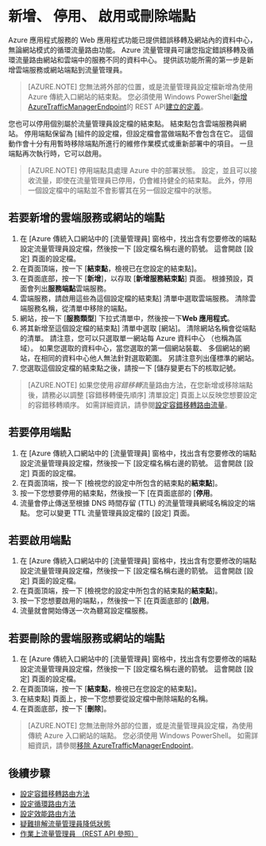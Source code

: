 <properties
   pageTitle="管理 Azure 流量管理員中的端點 |Microsoft Azure"
   description="本文可協助您新增、 移除、 啟用及停用結束點從 Azure 流量管理員。"
   services="traffic-manager"
   documentationCenter=""
   authors="sdwheeler"
   manager="carmonm"
   editor="tysonn" />
<tags
   ms.service="traffic-manager"
   ms.devlang="na"
   ms.topic="get-started-article"
   ms.tgt_pltfrm="na"
   ms.workload="infrastructure-services"
   ms.date="03/17/2016"
   ms.author="sewhee" />

# <a name="add-disable-enable-or-delete-endpoints"></a>新增、 停用、 啟用或刪除端點

Azure 應用程式服務的 Web 應用程式功能已提供錯誤移轉及網站內的資料中心，無論網站模式的循環流量路由功能。 Azure 流量管理員可讓您指定錯誤移轉及循環流量路由網站和雲端中的服務不同的資料中心。 提供該功能所需的第一步是新增雲端服務或網站端點到流量管理員。

>[AZURE.NOTE] 您無法將外部的位置，或是流量管理員設定檔新增為使用 Azure 傳統入口網站的結束點。 您必須使用 Windows PowerShell[新增 AzureTrafficManagerEndpoint](http://go.microsoft.com/fwlink/p/?LinkId=400774)的 REST API[建立的定義](http://go.microsoft.com/fwlink/p/?LinkId=400772)。

您也可以停用個別屬於流量管理員設定檔的結束點。 結束點包含雲端服務與網站。 停用端點保留為 [組件的設定檔，但設定檔會當做端點不會包含在它。 這個動作會十分有用暫時移除端點所進行的維修作業模式或重新部署中的項目。 一旦端點再次執行時，它可以啟用。

>[AZURE.NOTE] 停用端點具處理 Azure 中的部署狀態。 設定，並且可以接收流量，即使在流量管理員已停用，仍會維持健全的結束點。 此外，停用一個設定檔中的端點並不會影響其在另一個設定檔中的狀態。

## <a name="to-add-a-cloud-service-or-website-endpoint"></a>若要新增的雲端服務或網站的端點


1. 在 [Azure 傳統入口網站中的 [流量管理員] 窗格中，找出含有您要修改的端點設定流量管理員設定檔，然後按一下 [設定檔名稱右邊的箭號。 這會開啟 [設定] 頁面的設定檔。
2. 在頁面頂端，按一下 [**結束點**，檢視已在您設定的結束點]。
3. 在頁面底部，按一下 [**新增**]，以存取 [**新增服務結束點**] 頁面。 根據預設，頁面會列出**服務端點**雲端服務。
4. 雲端服務，請啟用這些為這個設定檔的結束點] 清單中選取雲端服務。 清除雲端服務名稱，從清單中移除的端點。
5. 網站，按一下 [**服務類型**] 下拉式清單中，然後按一下**Web 應用程式**。
6. 將其新增至這個設定檔的結束點] 清單中選取 [網站]。 清除網站名稱會從端點的清單。 請注意，您可以只選取單一網站每 Azure 資料中心 （也稱為區域）。 如果您選取的資料中心，當您選取的第一個網站裝載、 多個網站的網站，在相同的資料中心他人無法針對選取範圍。 另請注意列出僅標準的網站。
7. 您選取這個設定檔的結束點之後，請按一下 [儲存變更右下的核取記號。

>[AZURE.NOTE] 如果您使用*容錯移轉*流量路由方法，在您新增或移除端點後，請務必以調整 [容錯移轉優先順序] 清單設定] 頁面上以反映您想要設定的容錯移轉順序。 如需詳細資訊，請參閱[設定容錯移轉路由流量](traffic-manager-configure-failover-routing-method.md)。

## <a name="to-disable-an-endpoint"></a>若要停用端點

1. 在 [Azure 傳統入口網站中的 [流量管理員] 窗格中，找出含有您要修改的端點設定流量管理員設定檔，然後按一下 [設定檔名稱右邊的箭號。 這會開啟 [設定] 頁面的設定檔。
2. 在頁面頂端，按一下 [檢視您的設定中所包含的結束點的**結束點**]。
3. 按一下您想要停用的結束點，然後按一下 [在頁面底部的 [**停用**。
4. 流量會停止傳送至根據 DNS 時間存留 (TTL) 的流量管理員網域名稱設定的端點。 您可以變更 TTL 流量管理員設定檔的 [設定] 頁面。

## <a name="to-enable-an-endpoint"></a>若要啟用端點

1. 在 [Azure 傳統入口網站中的 [流量管理員] 窗格中，找出含有您要修改的端點設定流量管理員設定檔，然後按一下 [設定檔名稱右邊的箭號。 這會開啟 [設定] 頁面的設定檔。
2. 在頁面頂端，按一下 [檢視您的設定中所包含的結束點的**結束點**]。
3. 按一下您想要啟用的端點，，然後按一下 [在頁面底部的 [**啟用**。
4. 流量就會開始傳送一次為聽寫設定檔服務。

## <a name="to-delete-a-cloud-service-or-website-endpoint"></a>若要刪除的雲端服務或網站的端點


1. 在 [Azure 傳統入口網站中的 [流量管理員] 窗格中，找出含有您要修改的端點設定流量管理員設定檔，然後按一下 [設定檔名稱右邊的箭號。 這會開啟 [設定] 頁面的設定檔。
2. 在頁面頂端，按一下 [**結束點**，檢視已在您設定的結束點]。
3. 在結束點] 頁面上，按一下您想要從設定檔中刪除端點的名稱。
4. 在頁面底部，按一下 [**刪除**]。

>[AZURE.NOTE] 您無法刪除外部的位置，或是流量管理員設定檔，為使用傳統 Azure 入口網站的端點。 您必須使用 Windows PowerShell。 如需詳細資訊，請參閱[移除 AzureTrafficManagerEndpoint](https://msdn.microsoft.com/library/dn690251.aspx)。

## <a name="next-steps"></a>後續步驟

- [設定容錯移轉路由方法](traffic-manager-configure-failover-routing-method.md)
- [設定循環路由方法](traffic-manager-configure-round-robin-routing-method.md)
- [設定效能路由方法](traffic-manager-configure-performance-routing-method.md)
- [疑難排解流量管理員降低狀態](traffic-manager-troubleshooting-degraded.md)
- [作業上流量管理員 （REST API 參照）](http://go.microsoft.com/fwlink/p/?LinkID=313584)
